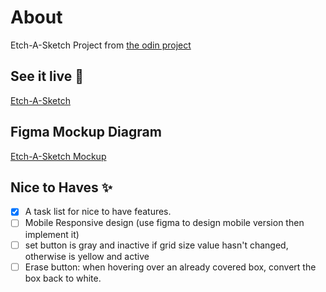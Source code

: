 # About

Etch-A-Sketch Project from [the odin project](https://www.theodinproject.com/paths/foundations/courses/foundations/lessons/etch-a-sketch-project)

## See it live :rocket:
[Etch-A-Sketch](https://xcoder62.github.io/etch-a-sketch/)

## Figma Mockup Diagram
[Etch-A-Sketch Mockup](https://www.figma.com/file/i5Mo7u2hgP1kf7GkO5gmiY/Etch-A-Sketch?node-id=2%3A42)

## Nice to Haves ✨
- [x] A task list for nice to have features. 
- [ ] Mobile Responsive design (use figma to design mobile version then implement it)
- [ ] set button is gray and inactive if grid size value hasn't changed, otherwise is yellow and active
- [ ] Erase button: when hovering over an already covered box, convert the box back to white.
